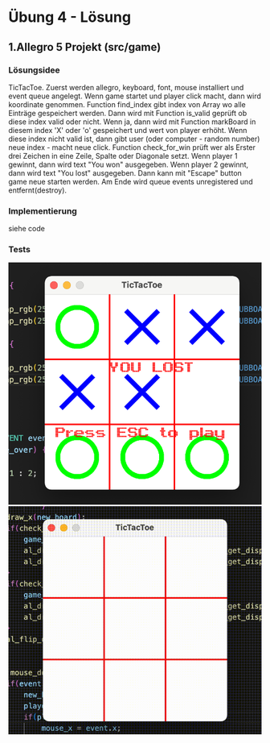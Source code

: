 # Übung 4 - Lösung

## 1.Allegro 5 Projekt (src/game)

### Lösungsidee
TicTacToe.
Zuerst werden allegro, keyboard, font, mouse installiert und  event queue angelegt. Wenn game startet und player click macht, dann wird koordinate genommen. Function find_index gibt index von Array wo alle Einträge gespeichert werden. Dann wird mit Function is_valid geprüft ob diese index valid oder nicht. Wenn ja, dann wird mit Function markBoard in diesem index 'X' oder 'o' gespeichert und wert von player erhöht. Wenn diese index nicht valid ist, dann gibt user (oder computer - random number) neue index - macht neue click. 
Function check_for_win prüft wer als Erster drei Zeichen in eine Zeile, Spalte oder Diagonale setzt. Wenn player 1 gewinnt, dann wird text "You won" ausgegeben. Wenn player 2 gewinnt, dann wird text "You lost" ausgegeben. Dann kann mit "Escape" button game neue starten werden. Am Ende wird queue events unregistered und entfernt(destroy).

### Implementierung
siehe code

### Tests
![Alt text](image.png)
![Alt text](<Screen Recording 2023-10-30 at 21.12.45.gif>)